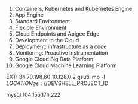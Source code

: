 
1. Containers, Kubernetes and Kubernetes Engine
2. App Engine
  1. Standard Environment
  2. Flexible Environment
  3. Cloud Endpoints and Apigee Edge
3. Development in the Cloud
4. Deployment: infrastructure as a code
5. Monitoring: Proactive instrumentation
6. Google Cloud Big Data Platform
7. Google Cloud Machine Learning Platform



EXT: 34.70.198.60 
10.128.0.2
gsutil mb -l $LOCATION gs://$DEVSHELL_PROJECT_ID

mysql:104.155.174.222
